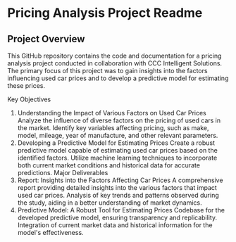 # Pricing Analysis Project Readme
## Project Overview

This GitHub repository contains the code and documentation for a pricing analysis project conducted in collaboration with CCC Intelligent Solutions. The primary focus of this project was to gain insights into the factors influencing used car prices and to develop a predictive model for estimating these prices.

Key Objectives
1. Understanding the Impact of Various Factors on Used Car Prices
Analyze the influence of diverse factors on the pricing of used cars in the market.
Identify key variables affecting pricing, such as make, model, mileage, year of manufacture, and other relevant parameters.
2. Developing a Predictive Model for Estimating Prices
Create a robust predictive model capable of estimating used car prices based on the identified factors.
Utilize machine learning techniques to incorporate both current market conditions and historical data for accurate predictions.
Major Deliverables
1. Report: Insights into the Factors Affecting Car Prices
A comprehensive report providing detailed insights into the various factors that impact used car prices.
Analysis of key trends and patterns observed during the study, aiding in a better understanding of market dynamics.
2. Predictive Model: A Robust Tool for Estimating Prices
Codebase for the developed predictive model, ensuring transparency and replicability.
Integration of current market data and historical information for the model's effectiveness.
